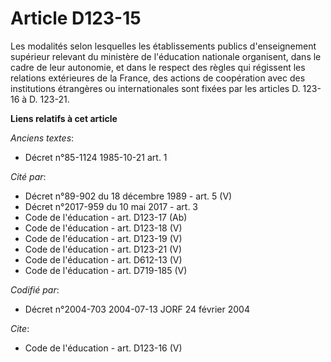 # Article D123-15

Les modalités selon lesquelles les établissements publics d'enseignement supérieur relevant du ministère de l'éducation
nationale organisent, dans le cadre de leur autonomie, et dans le respect des règles qui régissent les relations extérieures
de la France, des actions de coopération avec des institutions étrangères ou internationales sont fixées par les articles D.
123-16 à D. 123-21.

**Liens relatifs à cet article**

_Anciens textes_:

  - Décret n°85-1124 1985-10-21 art. 1

_Cité par_:

  - Décret n°89-902 du 18 décembre 1989 - art. 5 (V)
  - Décret n°2017-959 du 10 mai 2017 - art. 3
  - Code de l'éducation - art. D123-17 (Ab)
  - Code de l'éducation - art. D123-18 (V)
  - Code de l'éducation - art. D123-19 (V)
  - Code de l'éducation - art. D123-21 (V)
  - Code de l'éducation - art. D612-13 (V)
  - Code de l'éducation - art. D719-185 (V)

_Codifié par_:

  - Décret n°2004-703 2004-07-13 JORF 24 février 2004

_Cite_:

  - Code de l'éducation - art. D123-16 (V)
